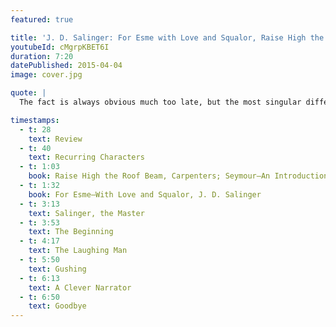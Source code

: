 ```yaml
---
featured: true

title: 'J. D. Salinger: For Esme with Love and Squalor, Raise High the Roof Beam, Seymour: An Introduction'
youtubeId: cMgrpKBET6I
duration: 7:20
datePublished: 2015-04-04
image: cover.jpg

quote: |
  The fact is always obvious much too late, but the most singular difference between happiness and joy is that happiness is a solid and joy a liquid.

timestamps:
  - t: 28
    text: Review
  - t: 40
    text: Recurring Characters
  - t: 1:03
    book: Raise High the Roof Beam, Carpenters; Seymour—An Introduction, J. D. Salinger
  - t: 1:32
    book: For Esme—With Love and Squalor, J. D. Salinger
  - t: 3:13
    text: Salinger, the Master
  - t: 3:53
    text: The Beginning
  - t: 4:17
    text: The Laughing Man
  - t: 5:50
    text: Gushing
  - t: 6:13
    text: A Clever Narrator
  - t: 6:50
    text: Goodbye
---
```

